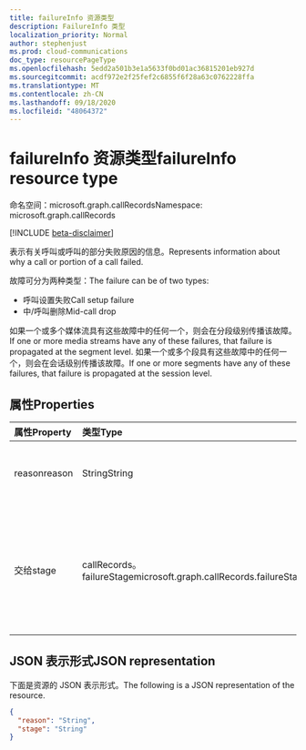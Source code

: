 ```yaml
---
title: failureInfo 资源类型
description: FailureInfo 类型
localization_priority: Normal
author: stephenjust
ms.prod: cloud-communications
doc_type: resourcePageType
ms.openlocfilehash: 5edd2a501b3e1a5633f0bd01ac36815201eb927d
ms.sourcegitcommit: acdf972e2f25fef2c6855f6f28a63c0762228ffa
ms.translationtype: MT
ms.contentlocale: zh-CN
ms.lasthandoff: 09/18/2020
ms.locfileid: "48064372"
---
```

# <a name="failureinfo-resource-type"></a><span data-ttu-id="50801-103">failureInfo 资源类型</span><span class="sxs-lookup"><span data-stu-id="50801-103">failureInfo resource type</span></span>

<span data-ttu-id="50801-104">命名空间：microsoft.graph.callRecords</span><span class="sxs-lookup"><span data-stu-id="50801-104">Namespace: microsoft.graph.callRecords</span></span>

[!INCLUDE [beta-disclaimer](../../includes/beta-disclaimer.md)]

<span data-ttu-id="50801-105">表示有关呼叫或呼叫的部分失败原因的信息。</span><span class="sxs-lookup"><span data-stu-id="50801-105">Represents information about why a call or portion of a call failed.</span></span>

<span data-ttu-id="50801-106">故障可分为两种类型：</span><span class="sxs-lookup"><span data-stu-id="50801-106">The failure can be of two types:</span></span> 

- <span data-ttu-id="50801-107">呼叫设置失败</span><span class="sxs-lookup"><span data-stu-id="50801-107">Call setup failure</span></span>
- <span data-ttu-id="50801-108">中/呼叫删除</span><span class="sxs-lookup"><span data-stu-id="50801-108">Mid-call drop</span></span>

<span data-ttu-id="50801-109">如果一个或多个媒体流具有这些故障中的任何一个，则会在分段级别传播该故障。</span><span class="sxs-lookup"><span data-stu-id="50801-109">If one or more media streams have any of these failures, that failure is propagated at the segment level.</span></span> <span data-ttu-id="50801-110">如果一个或多个段具有这些故障中的任何一个，则会在会话级别传播该故障。</span><span class="sxs-lookup"><span data-stu-id="50801-110">If one or more segments have any of these failures, that failure is propagated at the session level.</span></span>

## <a name="properties"></a><span data-ttu-id="50801-111">属性</span><span class="sxs-lookup"><span data-stu-id="50801-111">Properties</span></span>

| <span data-ttu-id="50801-112">属性</span><span class="sxs-lookup"><span data-stu-id="50801-112">Property</span></span>     | <span data-ttu-id="50801-113">类型</span><span class="sxs-lookup"><span data-stu-id="50801-113">Type</span></span>        | <span data-ttu-id="50801-114">说明</span><span class="sxs-lookup"><span data-stu-id="50801-114">Description</span></span> |
|:-------------|:------------|:------------|
|<span data-ttu-id="50801-115">reason</span><span class="sxs-lookup"><span data-stu-id="50801-115">reason</span></span>|<span data-ttu-id="50801-116">String</span><span class="sxs-lookup"><span data-stu-id="50801-116">String</span></span>|<span data-ttu-id="50801-117">对呼叫或呼叫部分失败的原因进行分类。</span><span class="sxs-lookup"><span data-stu-id="50801-117">Classification of why a call or portion of a call failed.</span></span>|
|<span data-ttu-id="50801-118">交给</span><span class="sxs-lookup"><span data-stu-id="50801-118">stage</span></span>|<span data-ttu-id="50801-119">callRecords。 failureStage</span><span class="sxs-lookup"><span data-stu-id="50801-119">microsoft.graph.callRecords.failureStage</span></span>|<span data-ttu-id="50801-120">发生故障时的阶段。</span><span class="sxs-lookup"><span data-stu-id="50801-120">The stage when the failure occurred.</span></span> <span data-ttu-id="50801-121">可取值为：`unknown`、`callSetup`、`midcall`、`unknownFutureValue`。</span><span class="sxs-lookup"><span data-stu-id="50801-121">Possible values are: `unknown`, `callSetup`, `midcall`, `unknownFutureValue`.</span></span>|

## <a name="json-representation"></a><span data-ttu-id="50801-122">JSON 表示形式</span><span class="sxs-lookup"><span data-stu-id="50801-122">JSON representation</span></span>

<span data-ttu-id="50801-123">下面是资源的 JSON 表示形式。</span><span class="sxs-lookup"><span data-stu-id="50801-123">The following is a JSON representation of the resource.</span></span>

<!-- {
  "blockType": "resource",
  "optionalProperties": [

  ],
  "@odata.type": "microsoft.graph.callRecords.failureInfo",
  "baseType": null
}-->

```json
{
  "reason": "String",
  "stage": "String"
}
```

<!-- uuid: 16cd6b66-4b1a-43a1-adaf-3a886856ed98
2019-02-04 14:57:30 UTC -->
<!-- {
  "type": "#page.annotation",
  "description": "failureInfo resource",
  "keywords": "",
  "section": "documentation",
  "tocPath": ""
}-->


